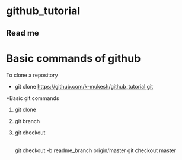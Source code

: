 # github_tutorial

## Read me

# Basic commands of github 

To clone a repository 
* git clone https://github.com/k-mukesh/github_tutorial.git

*Basic git commands
1. git clone 
2. git branch
3. git checkout <option>

   git checkout -b readme_branch origin/master
   git checkout master
